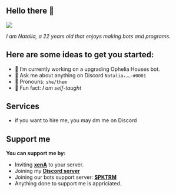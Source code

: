 ## Hello there 👋

![](https://media1.tenor.com/images/be768e5061939776f77330e7fa63ca00/tenor.gif?itemid=23022066)

*I am Natalia, a 22 years old that enjoys making bots and programs.*

## Here are some ideas to get you started:

- 🍉 I’m currently working on a upgrading Ophelia Houses bot.
- 🍒 Ask me about anything on Discord `Natalia₊︵☆#0001`
- 🍭 Pronouns: `she/them`
- 🍕 Fun fact: *I am self-taught*

## Services
- if you want to hire me, you may dm me on Discord

## Support me
**You can support me by:**

- Inviting **[xenA](https://discord.com/api/oauth2/authorize?client_id=1049464412077047809&permissions=8&scope=bot%20applications.commands)** to your server.
- Joining my **[Discord server](https://discord.gg/ophelia)**
- Joining our bots support server: **[SPKTRM](https://discord.gg/47UzK4VC79)**
- Anything done to support me is appriciated.



